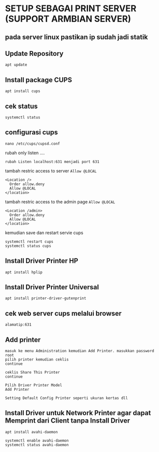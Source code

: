 # SETUP SEBAGAI PRINT SERVER (SUPPORT ARMBIAN SERVER)
## pada server linux pastikan ip sudah jadi statik
## Update Repository
```
apt update
```  
## Install package CUPS
```
apt install cups
```
## cek status
```
systemctl status
```
## configurasi cups
```
nano /etc/cups/cupsd.conf
```
rubah only listen ....
```
rubah Listen localhost:631 menjadi port 631
```
tambah restric access to server `Allow @LOCAL`
```
<Location />
  Order allow.deny
  Allow @LOCAL
</location>
```
tambah restric access to the admin page `Allow @LOCAL`
```
<Location /admin>
  Order allow.deny
  Allow @LOCAL
</location>
```
kemudian save dan restart servie cups
```
systemctl restart cups
systemctl status cups
```

## Install Driver Printer HP
```
apt install hplip
```

## Install Driver Printer Universal
```
apt install printer-driver-gutenprint
```

## cek web server cups melalui browser
```
alamatip:631
```

## Add printer
```
masuk ke menu Administration kemudian Add Printer. masukkan password root
pilih printer kemudian ceklis
continue
```

```
ceklis Share This Printer
continue
```

```
Pilih Driver Printer Model
Add Printer
```

```
Setting Default Config Printer seperti ukuran kertas dll
```

## Install Driver untuk Network Printer agar dapat Memprint dari Client tanpa Install Driver
```
apt install avahi-daemon
```

```
systemctl enable avahi-daemon
systemctl status avahi-daemon
```










